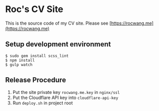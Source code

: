 # Roc's CV Site

This is the source code of my CV site.
Please see [https://rocwang.me](https://rocwang.me)

## Setup development environment

    $ sudo gem install scss_lint
    $ npm install
    $ gulp watch

## Release Procedure

1. Put the site private key `rocwang.me.key` in `nginx/ssl`
2. Put the Cloudflare API key into `cloudflare-api-key`
3. Run `deploy.sh` in project root
